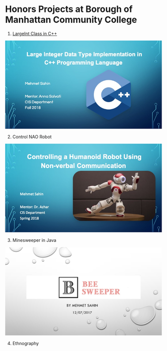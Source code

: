 # Honors Projects at Borough of Manhattan Community College

1. [LargeInt Class in C++](https://github.com/mixemer/BMCC-Honors-Projects/tree/master/LargeInt-Fall2018)

![](LargeInt-Fall2018/Images/Presentation/Slide1.jpeg)

2. Control NAO Robot

![](NAORobot-Spring2018/Images/Slide1.jpeg)

3. Minesweeper in Java

![](BeeSweeper-Fall2017/Images/Presentation/Slide1.jpg)

4. Ethnography
